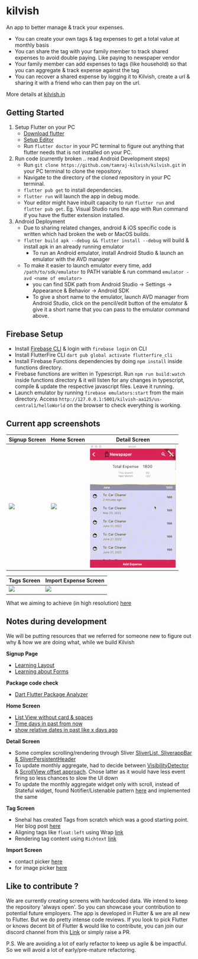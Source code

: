 # kilvish

An app to better manage & track your expenses.

- You can create your own tags & tag expenses to get a total value at monthly basis
- You can share the tag with your family member to track shared expenses to avoid double paying. Like paying to newspaper vendor
- Your family member can add expenses to tags (like household) so that you can aggregate & track expense against the tag
- You can recover a shared expense by logging it to Kilvish, create a url & sharing it with a friend who can then pay on the url.

More details at [kilvish.in](https://kilvish.in)

## Getting Started

1. Setup Flutter on your PC
   - [Download flutter](https://docs.flutter.dev/get-started/install)
   - [Setup Editor](https://docs.flutter.dev/get-started/editor?tab=vscode)
   - Run `flutter doctor` in your PC terminal to figure out anything that flutter needs that is not installed on your PC.
2. Run code (currently broken .. read Android Development steps)
   - Run `git clone https://github.com/tamraj-kilvish/kilvish.git` in your PC terminal to clone the repository.
   - Navigate to the directory of the cloned repository in your PC terminal.
   - `flutter pub get` to install dependencies.
   - `flutter run` will launch the app in debug mode.
   - Your editor might have inbuilt capacity to run `flutter run` and `flutter pub get`. Eg. Visual Studio runs the app with Run command if you have the flutter extension installed.
3. Android Deployment
   - Due to sharing related changes, android & iOS specific code is written which had broken the web or MacOS builds.
   - `flutter build apk --debug && flutter install --debug` will build & install apk in an already running emulator
     - To run an Android emulator, install Android Studio & launch an emulator with the AVD manager
   - To make it easier to launch emulator every time, add `/path/to/sdk/emulator` to PATH variable & run command `emulator -avd <name of emulator>`
     - you can find SDK path from Android Studio -> Settings -> Appearance & Behavior -> Android SDK
     - To give a short name to the emulator, launch AVD manager from Android Studio, click on the pencil/edit button of the emulator & give it a short name that you can pass to the emulator command above.

## Firebase Setup

- Install [Firebase CLI](https://firebase.google.com/docs/cli?hl=en&authuser=0#install_the_firebase_cli) & login with `firebase login` on CLI
- Install FlutterFire CLI `dart pub global activate flutterfire_cli`
- Install Firebase Functions dependencies by doing `npm install` inside functions directory.
- Firebase functions are written in Typescript. Run `npm run build:watch` inside functions directory & it will listen for any changes in typescript, compile & update the respective javascript files. Leave it running.
- Launch emulator by running `firebase emulators:start` from the main directory. Access `http://127.0.0.1:5001/kilvish-aa125/us-central1/helloWorld` on the browser to check everything is working.

## Current app screenshots

| **Signup Screen**                  | **Home Screen**                  | **Detail Screen**                  |
| ---------------------------------- | -------------------------------- | ---------------------------------- |
| ![](screenshots/signup-screen.png) | ![](screenshots/home-screen.png) | ![](screenshots/detail_screen.gif) |

| **Tags Screen**                           | **Import Expense Screen**                           |
| ----------------------------------------- | --------------------------------------------------- |
| ![](screenshots/tags-screen.png=180x232) | ![](screenshots/import-expense-screen.png=180x368) |

What we aiming to achieve (in high resolution) [here](https://app.moqups.com/4J1cgkPSrhVkHQJhlKViEu4fKGFXatNp/view/page/ae8fe8eb0?ui=0&fit_width=1)

## Notes during development

We will be putting resources that we referred for someone new to figure out why & how we are doing what, while we build Kilvish

**Signup Page**

- [Learning Layout](https://docs.flutter.dev/development/ui/layout)
- [Learning about Forms](https://docs.flutter.dev/cookbook/forms)

**Package code check**

- [Dart Flutter Package Analyzer](https://github.com/marketplace/actions/dart-flutter-package-analyzer)

**Home Screen**

- [List View without card & spaces](https://codesinsider.com/flutter-listview-example/#ListViewseparated)
- [Time days in past from now](https://stackoverflow.com/questions/61682959/the-date-of-yesterday-in-flutter)
- [show relative dates in past like x days ago](https://pub.dev/packages/jiffy#relative-time)

**Detail Screen**

- Some complex scrolling/rendering through Sliver [SliverList, SliverappBar & SliverPersistentHeader](https://medium.com/flutter/slivers-demystified-6ff68ab0296f)
- To update monthly aggregate, had to decide between [VisibilityDetector](https://stackoverflow.com/questions/63573632/how-to-get-the-index-number-on-scroll-for-listview-in-flutter) & [ScrollView offset approach](https://github.com/flutter/flutter/issues/19941). Chose latter as it would have less event firing so less chances to slow the UI down
- To update the monthly aggregate widget only with scroll, instead of Stateful widget, found Notifier/Listenable pattern [here](https://api.flutter.dev/flutter/widgets/ValueListenableBuilder-class.html) and implemented the same

**Tag Screen**

- Snehal has created Tags from scratch which was a good starting point. Her blog post [here](https://medium.com/nonstopio/flutter-tags-7410bd6a5835)
- Aligning tags like `float:left` using Wrap [link](https://stackoverflow.com/questions/48051289/how-do-you-align-widgets-like-css-float-with-flutter-ui)
- Rendering tag content using `Richtext` [link](https://www.codegrepper.com/code-examples/javascript/flutter+text+and+suffix+icon+)

**Import Screen**

- contact picker [here](https://pub.dev/packages/fluttercontactpicker/example)
- for image picker [here](https://pub.dev/packages/image_picker)

## Like to contribute ?

We are currently creating screens with hardcoded data. We intend to keep the repository 'always open'. So you can showcase your contribution to potential future employers. The app is developed in Flutter & we are all new to Flutter. But we do pretty intense code reviews. If you look to pick Flutter or knows decent bit of Flutter & would like to contribute, you can join our discord channel from this [Link](https://discord.gg/fhW8AgR9) or simply raise a PR.

P.S. We are avoiding a lot of early refactor to keep us agile & be impactful. So we will avoid a lot of early/pre-mature refactoring.

